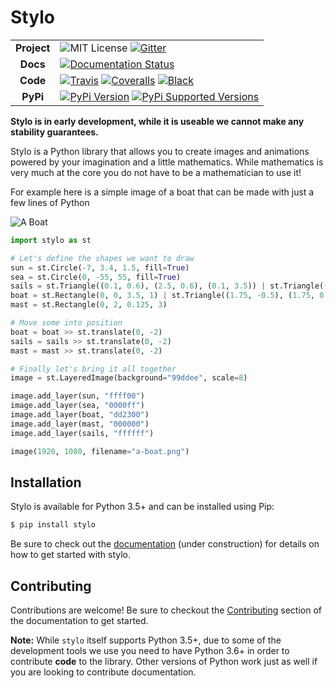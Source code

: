 # Stylo
|   |   |
|:-------------:|----|
| **Project** | ![MIT License](https://img.shields.io/github/license/alcarney/stylo.svg) [![Gitter](https://badges.gitter.im/stylo-py/Lobby.svg)](https://gitter.im/stylo-py/Lobby?utm_source=badge&utm_medium=badge&utm_campaign=pr-badge&utm_content=badge) |
| **Docs** | [![Documentation Status](https://readthedocs.org/projects/stylo/badge/?version=latest)](https://stylo.readthedocs.io/en/latest/?badge=latest)|
| **Code**| [![Travis](https://travis-ci.org/alcarney/stylo.svg?branch=develop)](https://travis-ci.org/alcarney/stylo) [![Coveralls](https://coveralls.io/repos/github/alcarney/stylo/badge.svg?branch=develop)](https://coveralls.io/github/alcarney/stylo?branch=develop) [![Black](https://img.shields.io/badge/code%20style-black-000000.svg)](https://github.com/ambv/black)|
| **PyPi** | [![PyPi Version](https://img.shields.io/pypi/v/stylo.svg)](https://pypi.org/project/stylo) [![PyPi Supported Versions](https://img.shields.io/pypi/pyversions/stylo.svg)](https://pypi.org/project/stylo)|

**Stylo is in early development, while it is useable we cannot make any
stability guarantees.**

Stylo is a Python library that allows you to create images and animations
powered by your imagination and a little mathematics. While mathematics is very
much at the core you do not have to be a mathematician to use it!

For example here is a simple image of a boat that can be made with just a few
lines of Python


![A Boat](https://raw.githubusercontent.com/alcarney/stylo/develop/img/a-boat.png)


```python
import stylo as st

# Let's define the shapes we want to draw
sun = st.Circle(-7, 3.4, 1.5, fill=True)
sea = st.Circle(0, -55, 55, fill=True)
sails = st.Triangle((0.1, 0.6), (2.5, 0.6), (0.1, 3.5)) | st.Triangle((-0.1, 0.6), (-1.5, 0.6), (-0.1, 3.5))
boat = st.Rectangle(0, 0, 3.5, 1) | st.Triangle((1.75, -0.5), (1.75, 0.5), (2.25, 0.5))
mast = st.Rectangle(0, 2, 0.125, 3)

# Move some into position
boat = boat >> st.translate(0, -2)
sails = sails >> st.translate(0, -2)
mast = mast >> st.translate(0, -2)

# Finally let's bring it all together
image = st.LayeredImage(background="99ddee", scale=8)

image.add_layer(sun, "ffff00")
image.add_layer(sea, "0000ff")
image.add_layer(boat, "dd2300")
image.add_layer(mast, "000000")
image.add_layer(sails, "ffffff")

image(1920, 1080, filename="a-boat.png")
```

## Installation

Stylo is available for Python 3.5+ and can be installed using Pip:

```sh
$ pip install stylo
```

Be sure to check out the [documentation](https://alcarney.github.io/stylo)
(under construction) for details on how to get started with stylo.

## Contributing

Contributions are welcome! Be sure to checkout the
[Contributing](https://alcarney.github.io/stylo/contributing/) section of the
documentation to get started.

**Note:** While `stylo` itself supports Python 3.5+, due to some of the
development tools we use you need to have Python 3.6+ in order to contribute
**code** to the library. Other versions of Python work just as well if you are
looking to contribute documentation.
